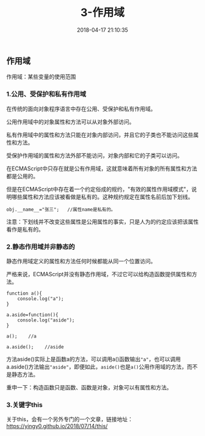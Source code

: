 ﻿---
title: 3-作用域
comments: true
date: 2018-04-17 21:10:35
categories: 前端
tags: JavaScript

---

## 作用域

作用域：某些变量的使用范围

### 1.公用、受保护和私有作用域

在传统的面向对象程序语言中存在公用、受保护和私有作用域。

公用作用域中的对象属性和方法可以从对象外部访问。

私有作用域中的属性和方法只能在对象内部访问，并且它的子类也不能访问这些属性和方法。

受保护作用域的属性和方法外部不能访问，对象内部和它的子类可以访问。

在ECMAScript中只存在就是公有作用域，这就意味着所有对象的所有属性和方法都是公用的。

但是在ECMAScript中存在着一个约定俗成的规约，"有效的属性作用域模式"，说明哪些属性和方法应该被看做是私有的。这种规约规定在属性名前后加下划线。

```
obj.__name__="张三";   //属性name是私有的。
```
注意：下划线并不改变这些属性是公用属性的事实，只是人为的约定应该把该属性看作是私有的。

### 2.静态作用域并非静态的

静态作用域定义的属性和方法任何时候都能从同一个位置访问。

严格来说，ECMAScript并没有静态作用域，不过它可以给构造函数提供属性和方法。

```
function a(){
	console.log("a");
}

a.aside=function(){
	console.log("aside");
}

a();    //a

a.aside();    //aside
```
方法aside()实际上是函数a的方法，可以调用a()函数输出`"a"`，也可以调用a.aside()方法输出`"aside"`，即便如此，`aside()`也是`a()`公用作用域的方法，而不是静态方法。

重申一下：构造函数只是函数、函数是对象，对象可以有属性和方法。

### 3.关键字this

关于this，会有一个另外专门的一个文章，链接地址：https://yingy0.github.io/2018/07/14/this/